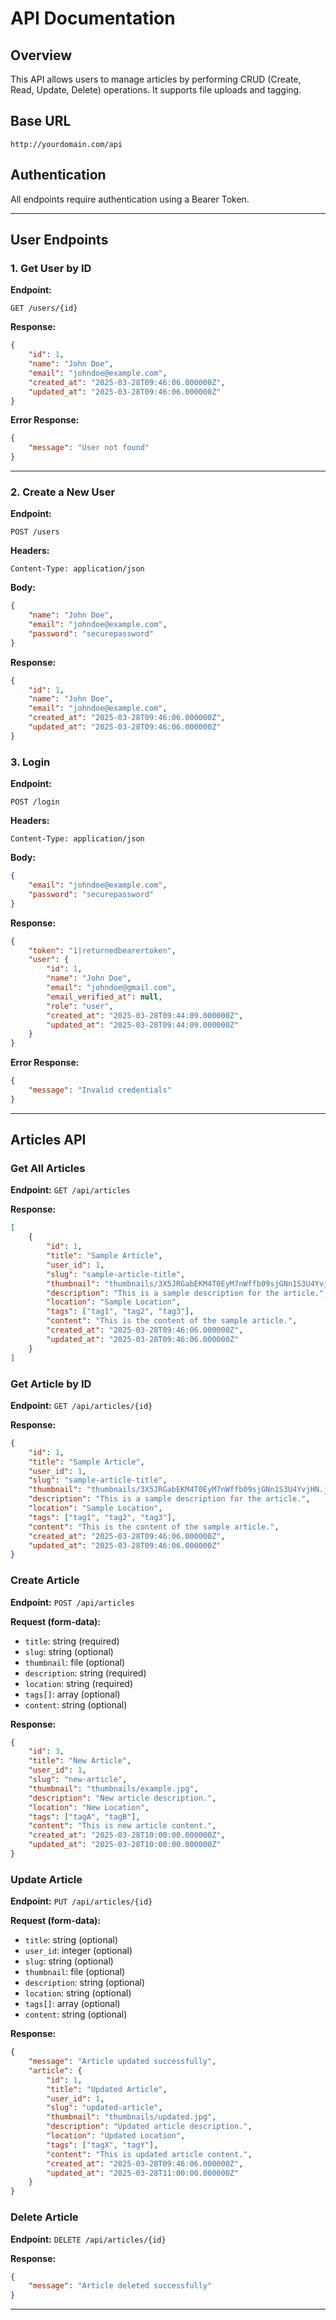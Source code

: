 # API Documentation

## Overview

This API allows users to manage articles by performing CRUD (Create, Read, Update, Delete) operations. It supports file uploads and tagging.

## Base URL

```
http://yourdomain.com/api
```

## Authentication

All endpoints require authentication using a Bearer Token.

---

## User Endpoints

### 1. Get User by ID

**Endpoint:**

```
GET /users/{id}
```

**Response:**

```json
{
    "id": 1,
    "name": "John Doe",
    "email": "johndoe@example.com",
    "created_at": "2025-03-28T09:46:06.000000Z",
    "updated_at": "2025-03-28T09:46:06.000000Z"
}
```

**Error Response:**

```json
{
    "message": "User not found"
}
```

---

### 2. Create a New User

**Endpoint:**

```
POST /users
```

**Headers:**

```
Content-Type: application/json
```

**Body:**

```json
{
    "name": "John Doe",
    "email": "johndoe@example.com",
    "password": "securepassword"
}
```

**Response:**

```json
{
    "id": 1,
    "name": "John Doe",
    "email": "johndoe@example.com",
    "created_at": "2025-03-28T09:46:06.000000Z",
    "updated_at": "2025-03-28T09:46:06.000000Z"
}
```

### 3. Login

**Endpoint:**

```
POST /login
```

**Headers:**

```
Content-Type: application/json
```

**Body:**

```json
{
    "email": "johndoe@example.com",
    "password": "securepassword"
}
```

**Response:**

```json
{
    "token": "1|returnedbearertoken",
    "user": {
        "id": 1,
        "name": "John Doe",
        "email": "johndoe@gmail.com",
        "email_verified_at": null,
        "role": "user",
        "created_at": "2025-03-28T09:44:09.000000Z",
        "updated_at": "2025-03-28T09:44:09.000000Z"
    }
}
```

**Error Response:**

```json
{
    "message": "Invalid credentials"
}
```

---

## Articles API

### Get All Articles
**Endpoint:** `GET /api/articles`

**Response:**
```json
[
    {
        "id": 1,
        "title": "Sample Article",
        "user_id": 1,
        "slug": "sample-article-title",
        "thumbnail": "thumbnails/3X5JRGabEKM4T0EyM7nWffb09sjGNn1S3U4YvjHN.jpg",
        "description": "This is a sample description for the article.",
        "location": "Sample Location",
        "tags": ["tag1", "tag2", "tag3"],
        "content": "This is the content of the sample article.",
        "created_at": "2025-03-28T09:46:06.000000Z",
        "updated_at": "2025-03-28T09:46:06.000000Z"
    }
]
```

### Get Article by ID
**Endpoint:** `GET /api/articles/{id}`

**Response:**
```json
{
    "id": 1,
    "title": "Sample Article",
    "user_id": 1,
    "slug": "sample-article-title",
    "thumbnail": "thumbnails/3X5JRGabEKM4T0EyM7nWffb09sjGNn1S3U4YvjHN.jpg",
    "description": "This is a sample description for the article.",
    "location": "Sample Location",
    "tags": ["tag1", "tag2", "tag3"],
    "content": "This is the content of the sample article.",
    "created_at": "2025-03-28T09:46:06.000000Z",
    "updated_at": "2025-03-28T09:46:06.000000Z"
}
```

### Create Article
**Endpoint:** `POST /api/articles`

**Request (form-data):**
- `title`: string (required)
- `slug`: string (optional)
- `thumbnail`: file (optional)
- `description`: string (required)
- `location`: string (required)
- `tags[]`: array (optional)
- `content`: string (optional)

**Response:**
```json
{
    "id": 3,
    "title": "New Article",
    "user_id": 1,
    "slug": "new-article",
    "thumbnail": "thumbnails/example.jpg",
    "description": "New article description.",
    "location": "New Location",
    "tags": ["tagA", "tagB"],
    "content": "This is new article content.",
    "created_at": "2025-03-28T10:00:00.000000Z",
    "updated_at": "2025-03-28T10:00:00.000000Z"
}
```

### Update Article
**Endpoint:** `PUT /api/articles/{id}`

**Request (form-data):**
- `title`: string (optional)
- `user_id`: integer (optional)
- `slug`: string (optional)
- `thumbnail`: file (optional)
- `description`: string (optional)
- `location`: string (optional)
- `tags[]`: array (optional)
- `content`: string (optional)

**Response:**
```json
{
    "message": "Article updated successfully",
    "article": {
        "id": 1,
        "title": "Updated Article",
        "user_id": 1,
        "slug": "updated-article",
        "thumbnail": "thumbnails/updated.jpg",
        "description": "Updated article description.",
        "location": "Updated Location",
        "tags": ["tagX", "tagY"],
        "content": "This is updated article content.",
        "created_at": "2025-03-28T09:46:06.000000Z",
        "updated_at": "2025-03-28T11:00:00.000000Z"
    }
}
```

### Delete Article
**Endpoint:** `DELETE /api/articles/{id}`

**Response:**
```json
{
    "message": "Article deleted successfully"
}
```

---
